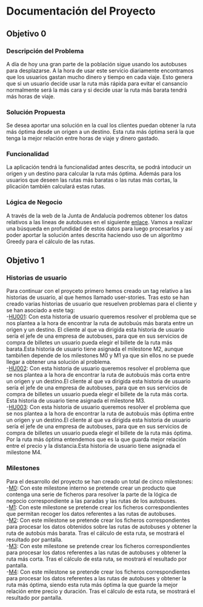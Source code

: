 # Documentación del Proyecto

## Objetivo 0

### Descripción del Problema
A día de hoy una gran parte de la población sigue usando los autobuses para desplazarse. A la hora de usar este servicio diariamente encontramos que los usuarios gastan mucho dinero y tiempo en cada viaje. Esto genera que si un usuario decide usar la ruta más rápida para evitar el cansancio normalmente será la más cara y si decide usar la ruta más barata tendrá más horas de viaje.

### Solución Propuesta
Se desea aportar una solución en la cual los clientes puedan obtener la ruta más óptima desde un origen a un destino. Esta ruta más óptima será la que tenga la mejor relación entre horas de viaje y dinero gastado.

### Funcionalidad
La aplicación tendrá la funcionalidad antes descrita, se podrá intoducir un origen y un destino para calcular la ruta más óptima. Además para los usuarios que deseen las rutas más baratas o las rutas más cortas, la plicación también calculará estas rutas.

### Lógica de Negocio
A través de la web de la Junta de Andalucía podremos obtener los datos relativos a las lineas de autobuses en el siguiente [enlace](https://www.juntadeandalucia.es/datosabiertos/portal/dataset/datos-de-la-red-de-consorcios-de-transporte-de-andalucia). Vamos a realizar una búsqueda en profundidad de estos datos para luego procesarlos y así poder aportar la solución antes descrita haciendo uso de un algoritmo Greedy para el cálculo de las rutas.

## Objetivo 1

### Historias de usuario
Para continuar con el proyceto primero hemos creado un tag relativo a las historias de usuario, al que hemos llamado user-stories. Tras esto se han creado varias historias de usuario que resuelven problemas para el cliente y se han asociado a este tag:<br/>
    -[HU001](https://github.com/MarinoFajardo/ControlaTuGasto/issues/2): Con esta historia de usuario queremos resolver el problema que se nos plantea a la hora de encontrar la ruta de autobuús más barata entre un origen y un destino. El cliente al que va dirigida esta historia de usuario sería el jefe de una empresa de autobuses, para que en sus servicios de compra de billetes un usuario pueda elegir el billete de la ruta más barata.Esta historia de usuario tiene asignada el milestone M2, aunque tambiñen depende de los milestones M0 y M1 ya que sin ellos no se puede llegar a obtener una solución al problema.<br/>
    -[HU002](https://github.com/MarinoFajardo/ControlaTuGasto/issues/3): Con esta historia de usuario queremos resolver el problema que se nos plantea a la hora de encontrar la ruta de autobuús más corta entre un origen y un destino.El cliente al que va dirigida esta historia de usuario sería el jefe de una empresa de autobuses, para que en sus servicios de compra de billetes un usuario pueda elegir el billete de la ruta más corta. Esta historia de usuario tiene asignada el milestone M3.<br/>
    -[HU003](https://github.com/MarinoFajardo/ControlaTuGasto/issues/4): Con esta historia de usuario queremos resolver el problema que se nos plantea a la hora de encontrar la ruta de autobuús más óptima entre un origen y un destino.El cliente al que va dirigida esta historia de usuario sería el jefe de una empresa de autobuses, para que en sus servicios de compra de billetes un usuario pueda elegir el billete de la ruta más óptima. Por la ruta más óptima entendemos que es la que guarda mejor relación entre el precio y la distancia.Esta historia de usuario tiene asignada el milestone M4.

### Milestones
Para el desarrollo del proyecto se han creado un total de cinco milestones:<br/>
    -[M0](https://github.com/MarinoFajardo/ControlaTuGasto/milestone/2): Con este milestone interno se pretende crear un producto que contenga una serie de ficheros para resolver la parte de la lógica de negocio correspondiente a las paradas y las rutas de los autobuses.<br/>
    -[M1](https://github.com/MarinoFajardo/ControlaTuGasto/milestone/3): Con este milestone se pretende crear los ficheros correspondientes que permitan recoger los datos referentes a las rutas de autobuses.
    <br/>
    -[M2](https://github.com/MarinoFajardo/ControlaTuGasto/milestone/4): Con este milestone se pretende crear los ficheros correspondientes para procesar los datos obtenidos sobre las rutas de autobuses y obtener la ruta de autobús más barata. Tras el cálculo de esta ruta, se mostrará el resultado por pantalla. <br/>
    -[M3](https://github.com/MarinoFajardo/ControlaTuGasto/milestone/5): Con este milestone se pretende crear los ficheros correspondientes para procesar los datos referentes a las rutas de autobuses y obtener la ruta más corta. Tras el cálculo de esta ruta, se mostrará el resultado por pantalla.<br/>
    -[M4](https://github.com/MarinoFajardo/ControlaTuGasto/milestone/6): Con este milestone se pretende crear los ficheros correspondientes para procesar los datos referentes a las rutas de autobuses y obtener la ruta más óptima, siendo esta ruta más óptima la que guarde la mejor relación entre precio y duración. Tras el cálculo de esta ruta, se mostrará el resultado por pantalla.<br/>
